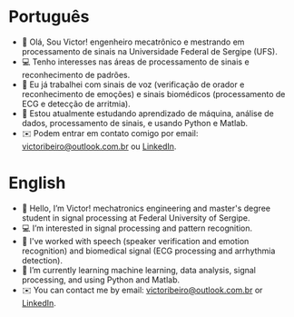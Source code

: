# Português
- 👋 Olá, Sou Victor! engenheiro mecatrônico e mestrando em processamento de sinais na Universidade Federal de Sergipe (UFS).
- 💻 Tenho interesses nas áreas de processamento de sinais e reconhecimento de padrões. 
- 📑 Eu já trabalhei com sinais de voz (verificação de orador e reconhecimento de emoções) e sinais biomédicos (processamento de ECG e detecção de arritmia).
- 📕 Estou atualmente estudando aprendizado de máquina, análise de dados, processamento de sinais, e usando Python e Matlab.
- ✉️ Podem entrar em contato comigo por email: victoribeiro@outlook.com.br ou [LinkedIn](https://www.linkedin.com/in/victoribeiro/).

# English
- 👋 Hello, I’m Victor! mechatronics engineering and master's degree student in signal processing at Federal University of Sergipe.
- 💻 I’m interested in signal processing and pattern recognition.
- 📑 I've worked with speech (speaker verification and emotion recognition) and biomedical signal (ECG processing and arrhythmia detection).
- 📕 I’m currently learning machine learning, data analysis, signal processing, and using Python and Matlab.
- ✉️ You can contact me by email: victoribeiro@outlook.com.br or [LinkedIn](https://www.linkedin.com/in/victoribeiro/).

<!---
victoribeir0/victoribeir0 is a ✨ special ✨ repository because its `README.md` (this file) appears on your GitHub profile.
You can click the Preview link to take a look at your changes.
--->

